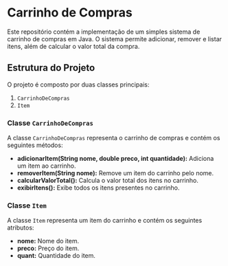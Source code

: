 # Carrinho de Compras

Este repositório contém a implementação de um simples sistema de carrinho de compras em Java. O sistema permite adicionar, remover e listar itens, além de calcular o valor total da compra.

## Estrutura do Projeto

O projeto é composto por duas classes principais:

1. `CarrinhoDeCompras`
2. `Item`

### Classe `CarrinhoDeCompras`

A classe `CarrinhoDeCompras` representa o carrinho de compras e contém os seguintes métodos:

- **adicionarItem(String nome, double preco, int quantidade):** Adiciona um item ao carrinho.
- **removerItem(String nome):** Remove um item do carrinho pelo nome.
- **calcularValorTotal():** Calcula o valor total dos itens no carrinho.
- **exibirItens():** Exibe todos os itens presentes no carrinho.

### Classe `Item`

A classe `Item` representa um item do carrinho e contém os seguintes atributos:

- **nome:** Nome do item.
- **preco:** Preço do item.
- **quant:** Quantidade do item.

